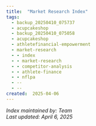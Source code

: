 ```yaml
---
title:  "Market Research Index"
tags:
  - backup_20250410_075737
  - acupcakeshop
  - backup_20250410_075058
  - acupcakeshop
  - athletefinancial-empowerment
  - market-research
  - - index
  - - market-research
  - - competitor-analysis
  - - athlete-finance
  - - nflpa
  - --
  - --
created:  2025-04-06
---
```



*Index maintained by: Team*  
*Last updated: April 6, 2025*
